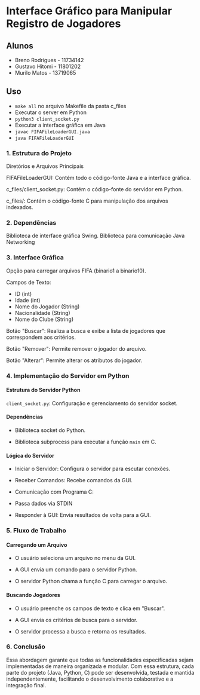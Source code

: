 # Interface Gráfico para Manipular Registro de Jogadores


## Alunos
- Breno Rodrigues - 11734142
- Gustavo Hitomi - 11801202
- Murilo Matos - 13719065

## Uso

- `make all` no arquivo Makefile da pasta c_files
- Executar o server em Python
- `python3 client_socket.py`
- Executar a interface gráfica em Java
- `javac FIFAFileLoaderGUI.java`
- `java FIFAFileLoaderGUI`


### 1. Estrutura do Projeto
Diretórios e Arquivos Principais

FIFAFileLoaderGUI: Contém todo o código-fonte Java e a interface gráfica.

c_files/client_socket.py: Contém o código-fonte do servidor em Python.

c_files/: Contém o código-fonte C para manipulação dos arquivos indexados.

### 2. Dependências
Biblioteca de interface gráfica Swing.
Biblioteca para comunicação Java Networking
### 3. Interface Gráfica
Opção para carregar arquivos FIFA (binario1 a binario10).

Campos de Texto:
- ID (int)
- Idade (int)
- Nome do Jogador (String)
- Nacionalidade (String)
- Nome do Clube (String)
  
Botão "Buscar":
Realiza a busca e exibe a lista de jogadores que correspondem aos critérios.

Botão "Remover":
Permite remover o jogador do arquivo.

Botão "Alterar":
Permite alterar os atributos do jogador.

### 4. Implementação do Servidor em Python
#### Estrutura do Servidor Python
`client_socket.py`: Configuração e gerenciamento do servidor socket.

####  Dependências
- Biblioteca socket do Python.

- Biblioteca subprocess para executar a função `main` em C.

#### Lógica do Servidor

- Iniciar o Servidor: Configura o servidor para escutar conexões.

- Receber Comandos: Recebe comandos da GUI.

- Comunicação com Programa C:

- Passa dados via STDIN

- Responder à GUI: Envia resultados de volta para a GUI.


### 5. Fluxo de Trabalho
#### Carregando um Arquivo

- O usuário seleciona um arquivo no menu da GUI.

- A GUI envia um comando para o servidor Python.

- O servidor Python chama a função C para carregar o arquivo.

#### Buscando Jogadores

- O usuário preenche os campos de texto e clica em "Buscar".

- A GUI envia os critérios de busca para o servidor.

- O servidor processa a busca e retorna os resultados.

### 6. Conclusão
Essa abordagem garante que todas as funcionalidades especificadas sejam implementadas de maneira organizada e modular. Com essa estrutura, cada parte do projeto (Java, Python, C) pode ser desenvolvida, testada e mantida independentemente, facilitando o desenvolvimento colaborativo e a integração final.